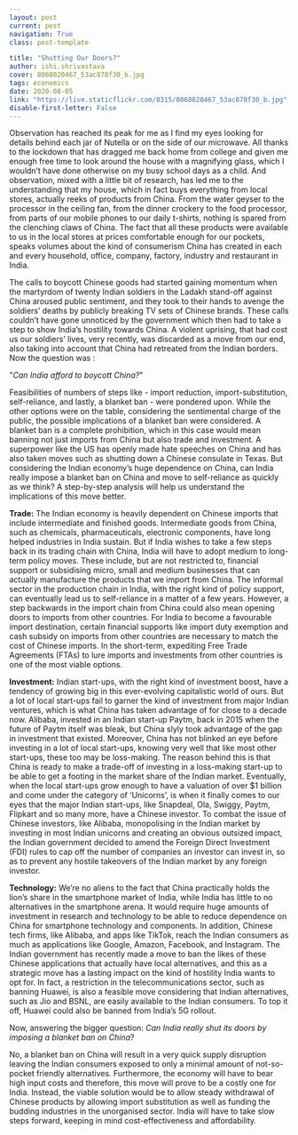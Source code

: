 ```yaml
---
layout: post
current: post
navigation: True
class: post-template

title: "Shutting Our Doors?"
author: ishi.shrivastava
cover: 8068020467_53ac878f30_b.jpg
tags: economics
date: 2020-08-05
link: "https://live.staticflickr.com/8315/8068020467_53ac878f30_b.jpg"
disable-first-letter: False
---
```

Observation has reached its peak for me as I find my eyes looking for details behind each jar of Nutella or on the side of our microwave. All thanks to the lockdown that has dragged me back home from college and given me enough free time to look around the house with a magnifying glass, which I wouldn’t have done otherwise on my busy school days as a child. And observation, mixed with a little bit of research, has led me to the understanding that my house, which in fact buys everything from local stores, actually reeks of products from China. From the water geyser to the processor in the ceiling fan, from the dinner crockery to the food processor, from parts of our mobile phones to our daily t-shirts, nothing is spared from the clenching claws of China. The fact that all these products were available to us in the local stores at prices comfortable enough for our pockets, speaks volumes about the kind of consumerism China has created in each and every household, office, company, factory, industry and restaurant in India.

The calls to boycott Chinese goods had started gaining momentum when the martyrdom of twenty Indian soldiers in the Ladakh stand-off against China aroused public sentiment, and they took to their hands to avenge the soldiers’ deaths by publicly breaking TV sets of Chinese brands. These calls couldn’t have gone unnoticed by the government which then had to take a step to show India’s hostility towards China. A violent uprising, that had cost us our soldiers’ lives, very recently, was discarded as a move from our end, also taking into account that China had retreated from the Indian borders. Now the question was :

"*Can India afford to boycott China?*"

Feasibilities of numbers of steps like - import reduction, import-substitution, self-reliance, and lastly, a blanket ban - were pondered upon. While the other options were on the table, considering the sentimental charge of the public, the possible implications of a blanket ban were considered. A blanket ban is a complete prohibition, which in this case would mean banning not just imports from China but also trade and investment. A superpower like the US has openly made hate speeches on China and has also taken moves such as shutting down a Chinese consulate in Texas. But considering the Indian economy’s huge dependence on China, can India really impose a blanket ban on China and move to self-reliance as quickly as we think? A step-by-step analysis will help us understand the implications of this move better.

**Trade:** The Indian economy is heavily dependent on Chinese imports that include intermediate and finished goods. Intermediate goods from China, such as chemicals, pharmaceuticals, electronic components, have long helped industries in India sustain. But if India wishes to take a few steps back in its trading chain with China, India will have to adopt medium to long-term policy moves. These include, but are not restricted to, financial support or subsidising micro, small and medium businesses that can actually manufacture the products that we import from China. The informal sector in the production chain in India, with the right kind of policy support, can eventually lead us to self-reliance in a matter of a few years. However, a step backwards in the import chain from China could also mean opening doors to imports from other countries. For India to become a favourable import destination, certain financial supports like import duty exemption and cash subsidy on imports from other countries are necessary to match the cost of Chinese imports. In the short-term, expediting Free Trade Agreements (FTAs) to lure imports and investments from other countries is one of the most viable options.

**Investment:** Indian start-ups, with the right kind of investment boost, have a tendency of growing big in this ever-evolving capitalistic world of ours. But a lot of local start-ups fail to garner the kind of investment from major Indian ventures, which is what China has taken advantage of for close to a decade now. Alibaba, invested in an Indian start-up Paytm, back in 2015 when the future of Paytm itself was bleak, but China slyly took advantage of the gap in investment that existed. Moreover, China has not blinked an eye before investing in a lot of local start-ups, knowing very well that like most other start-ups, these too may be loss-making. The reason behind this is that China is ready to make a trade-off of investing in a loss-making start-up to be able to get a footing in the market share of the Indian market. Eventually, when the local start-ups grow enough to have a valuation of over $1 billion and come under the category of ‘Unicorns’, is when it finally comes to our eyes that the major Indian start-ups, like Snapdeal, Ola, Swiggy, Paytm, Flipkart and so many more, have a Chinese investor. To combat the issue of Chinese investors, like Alibaba, monopolising in the Indian market by investing in most Indian unicorns and creating an obvious outsized impact, the Indian government decided to amend the Foreign Direct Investment (FDI) rules to cap off the number of companies an investor can invest in, so as to prevent any hostile takeovers of the Indian market by any foreign investor.

**Technology:** We’re no aliens to the fact that China practically holds the lion’s share in the smartphone market of India, while India has little to no alternatives in the smartphone arena. It would require huge amounts of investment in research and technology to be able to reduce dependence on China for smartphone technology and components. In addition, Chinese tech firms, like Alibaba, and apps like TikTok, reach the Indian consumers as much as applications like Google, Amazon, Facebook, and Instagram. The Indian government has recently made a move to ban the likes of these Chinese applications that actually have local alternatives, and this as a strategic move has a lasting impact on the kind of hostility India wants to opt for. In fact, a restriction in the telecommunications sector, such as banning Huawei, is also a feasible move considering that Indian alternatives, such as Jio and BSNL, are easily available to the Indian consumers. To top it off, Huawei could also be banned from India’s 5G rollout.

Now, answering the bigger question: *Can India really shut its doors by imposing a blanket ban on China*?

No, a blanket ban on China will result in a very quick supply disruption leaving the Indian consumers exposed to only a minimal amount of not-so-pocket friendly alternatives. Furthermore, the economy will have to bear high input costs and therefore, this move will prove to be a costly one for India. Instead, the viable solution would be to allow steady withdrawal of Chinese products by allowing import substitution as well as funding the budding industries in the unorganised sector. India will have to take slow steps forward, keeping in mind cost-effectiveness and affordability.
